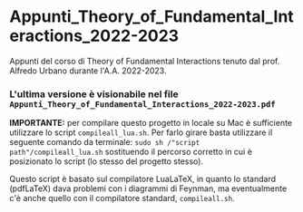 # Appunti_Theory_of_Fundamental_Interactions_2022-2023
Appunti del corso di Theory of Fundamental Interactions tenuto dal prof. Alfredo Urbano durante l'A.A. 2022-2023. 

### L'ultima versione è visionabile nel file `Appunti_Theory_of_Fundamental_Interactions_2022-2023.pdf`

**IMPORTANTE:** per compilare questo progetto in locale su Mac è sufficiente utilizzare lo script `compileall_lua.sh`. 
Per farlo girare basta utilizzare il seguente comando da terminale: `sudo sh /"script path"/compileall_lua.sh` sostituendo il percorso corretto in cui è posizionato lo script (lo stesso del progetto stesso). 

Questo script è basato sul compilatore LuaLaTeX, in quanto lo standard (pdfLaTeX) dava problemi con i diagrammi di Feynman, ma eventualmente c'è anche quello con il compilatore standard, `compileall.sh`.
